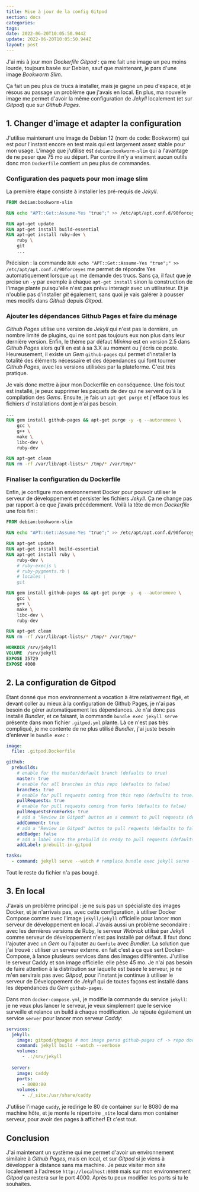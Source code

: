 ```yaml
---
title: Mise à jour de la config Gitpod
section: docs
categories:
tags:
date: 2022-06-20T10:05:50.944Z
update: 2022-06-20T10:05:50.944Z 
layout: post
---
```

J'ai mis à jour mon *Dockerfile Gitpod* : ça me fait une image un peu moins lourde, toujours basée sur Debian, sauf que maintenant, je pars d'une image *Bookworm Slim*. 

Ça fait un peu plus de trucs à installer, mais je gagne un peu d'espace, et je résous au passage un problème que j'avais en local. En plus, ma nouvelle image me permet d'avoir la même configuration de *Jekyll* localement (et sur *Gitpod*) que sur *Github Pages*.

## 1. Changer d'image et adapter la configuration

J'utilise maintenant une image de Debian 12 (nom de code: Bookworm) qui est pour l'instant encore en test mais qui est largement assez stable pour mon usage. L'image que j'utilise est `debian:bookworm-slim` qui a l'avantage de ne peser que 75 mo au départ. Par contre il n'y a vraiment aucun outils donc mon `Dockerfile` contient un peu plus de commandes.

### Configuration des paquets pour mon image slim

 La première étape consiste à installer les pré-requis de *Jekyll*.

```dockerfile
FROM debian:bookworm-slim

RUN echo "APT::Get::Assume-Yes "true";" >> /etc/apt/apt.conf.d/90forceyes

RUN apt-get update
RUN apt-get install build-essential
RUN apt-get install ruby-dev \
    ruby \
    git
    ...
```

Précision : la commande `RUN echo "APT::Get::Assume-Yes "true";" >> /etc/apt/apt.conf.d/90forceyes` me permet de répondre Yes automatiquement lorsque `apt` me demande des trucs. Sans ça, il faut que je prcise un `-y` par exemple à chaque `apt-get install` sinon la construction de l'image plante puisqu'elle n'est pas prévu interagir avec un utilisateur. Et je n'oublie pas d'installer *git* également, sans quoi je vais galérer à pousser mes modifs dans *Github* depuis *Gitpod*.

### Ajouter les dépendances Github Pages et faire du ménage

*Github Pages* utilise une version de *Jekyll* qui n'est pas la dernière, un nombre limité de plugins, qui ne sont pas toujours eux non plus dans leur dernière version. Enfin, le thème par défaut *Minima* est en version 2.5 dans *Github Pages* alors qu'il en est à sa 3.X au moment ou j'écris ce poste. Heureusement, il existe un *Gem* `github-pages` qui permet d'installer la totalité des éléments nécessaire et des dépendances qui font tourner *Github Pages*, avec les versions utilisées par la plateforme. C'est très pratique. 

Je vais donc mettre à jour mon Dockerfile en conséquence. Une fois tout est installé, je peux supprimer les paquets de dev qui ne servent qu'à la compilation des *Gems*. Ensuite, je fais un `apt-get purge` et j'efface tous les fichiers d'installations dont je n'ai pas besoin.

```dockerfile
...
RUN gem install github-pages && apt-get purge -y -q --autoremove \
    gcc \
    g++ \
    make \
    libc-dev \
    ruby-dev

RUN apt-get clean
RUN rm -rf /var/lib/apt-lists/* /tmp/* /var/tmp/*
```

### Finaliser la configuration du Dockerfile

Enfin, je configure mon environnement Docker pour pouvoir utiliser le serveur de développement et persister les fichiers *Jekyll*. Ça ne change pas par rapport à ce que j'avais précédemment. Voilà la tête de mon *Dockerfile* une fois fini :

```dockerfile
FROM debian:bookworm-slim

RUN echo "APT::Get::Assume-Yes "true";" >> /etc/apt/apt.conf.d/90forceyes

RUN apt-get update
RUN apt-get install build-essential
RUN apt-get install ruby \
    ruby-dev \
    # ruby-execjs \
    # ruby-pygments.rb \
    # locales \
    git

RUN gem install github-pages && apt-get purge -y -q --autoremove \
    gcc \
    g++ \
    make \
    libc-dev \
    ruby-dev

RUN apt-get clean
RUN rm -rf /var/lib/apt-lists/* /tmp/* /var/tmp/*

WORKDIR /srv/jekyll
VOLUME  /srv/jekyll
EXPOSE 35729
EXPOSE 4000
```

## 2. La configuration de Gitpod

Étant donné que mon environnement a vocation à être relativement figé, et devant coller au mieux à la configuration de Github Pages, je n'ai pas besoin de gérer automatiquement les dépendances. Je n'ai donc pas installé *Bundler*, et ce faisant, la commande `bundle exec jekyll serve` présente dans mon fichier `.gitpod.yml` plante. Là ce n'est pas très compliqué, je me contente de ne plus utilisé *Bundler*, j'ai juste besoin d'enlever le `bundle exec` :

```yaml
image: 
  file: .gitpod.Dockerfile

github:
  prebuilds:
    # enable for the master/default branch (defaults to true)
    master: true
    # enable for all branches in this repo (defaults to false)
    branches: true
    # enable for pull requests coming from this repo (defaults to true)
    pullRequests: true
    # enable for pull requests coming from forks (defaults to false)
    pullRequestsFromForks: true
    # add a "Review in Gitpod" button as a comment to pull requests (defaults to true)
    addComment: true
    # add a "Review in Gitpod" button to pull requests (defaults to false)
    addBadge: false
    # add a label once the prebuild is ready to pull requests (defaults to false)
    addLabel: prebuilt-in-gitpod

tasks:
  - command: jekyll serve --watch # remplace bundle exec jekyll serve --watch
```

Tout le reste du fichier n'a pas bougé.

## 3. En local

J'avais un problème principal : je ne suis pas un spécialiste des images Docker, et je n'arrivais pas, avec cette configuration, à utiliser Docker Compose comme avec l'image `jekyll/jekyll` officielle pour lancer mon serveur de développement en local. J'avais aussi un problème secondaire : avec les dernières versions de Ruby, le serveur *Webrick* utilisé par *Jekyll* comme serveur de développement n'est pas installé par défaut. Il faut donc l'ajouter avec un *Gem* ou l'ajouter au `Gemfile` avec *Bundler*. La solution que j'ai trouvé : utiliser un serveur externe. en fait c'est à ça que sert Docker-Compose, à lance plusieurs services dans des images différentes. J'utilise le serveur Caddy et son image officielle: elle pèse 45 mo. Je n'ai pas besoin de faire attention à la distribution sur laquelle est basée le serveur, je ne m'en servirais pas avec *Gitpod*, pour l'instant je continue à utiliser le serveur de Développement de *Jekyll* qui de toutes façons est installé dans les dépendances du *Gem* `github-pages`. 

Dans mon `docker-compose.yml`, je modifie la commande du service `jekyll`: je ne veux plus lancer le serveur, je veux simplement que le service surveille et relance un build à chaque modification. Je rajoute également un service `server`  pour lancer mon serveur *Caddy*:

```yaml
services:
  jekyll:
    image: gitpod/ghpages # mon image perso github-pages cf -> repo dockerfiles
    command: jekyll build --watch --verbose
    volumes:
      - .:/srv/jekyll
    
  server:
    image: caddy
    ports:
      - 8080:80
    volumes:
      - ./_site:/usr/share/caddy
```



J'utilise l'image `caddy`, je redirige le 80 de container sur le 8080 de ma machine hôte, et je monte le répertoire `_site` local dans mon container serveur, pour avoir des pages à afficher! Et c'est tout. 

## Conclusion

J'ai maintenant un système qui me permet d'avoir un environnement similaire à *Github Pages*, mais en local, et sur *Gitpod* si je viens à développer à distance sans ma machine. Je peux visiter mon site localement à l'adresse `http://localhost:8080` mais sur mon environnement *Gitpod* ça restera sur le port 4000. Après tu peux modifier les ports si tu le souhaites.